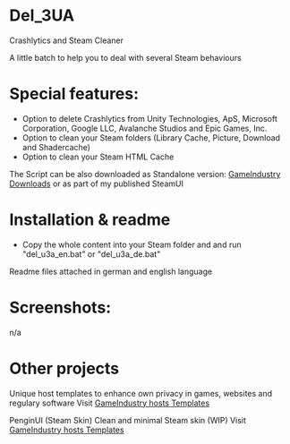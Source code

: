# Del_3UA
Crashlytics and Steam Cleaner

A little batch to help you to deal with several Steam behaviours

# Special features:
- Option to delete Crashlytics from Unity Technologies, ApS, Microsoft Corporation, Google LLC, Avalanche Studios and Epic Games, Inc.
- Option to clean your Steam folders (Library Cache, Picture, Download and Shadercache)
- Option to clean your Steam HTML Cache

The Script can be also downloaded as Standalone version: <a href="https://www.gameindustry.eu/downloads/">GameIndustry Downloads</a> or as part of my published SteamUI

# Installation & readme
- Copy the whole content into your Steam folder and and run "del_u3a_en.bat" or "del_u3a_de.bat"

Readme files attached in german and english language

# Screenshots:
<p float="left">
n/a
</p>

# Other projects
Unique host templates to enhance own privacy in games, websites and regulary software
Visit <a href="https://github.com/KodoPengin/GameIndustry-hosts-Template">GameIndustry hosts Templates</a>

PenginUI (Steam Skin)
Clean and minimal Steam skin (WIP)
Visit <a href="https://github.com/KodoPengin/PenginUI">GameIndustry hosts Templates</a>